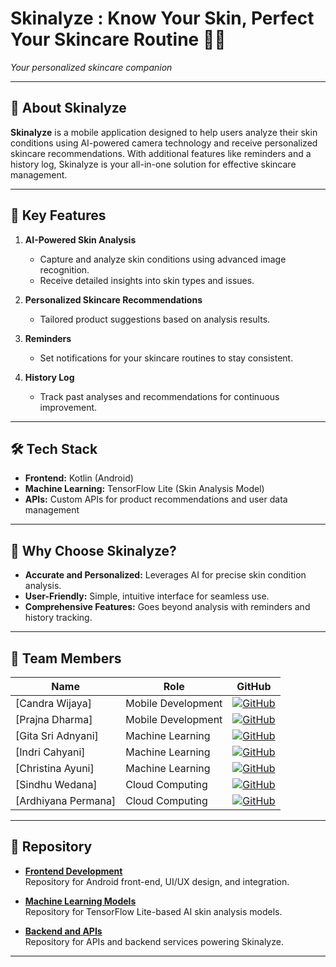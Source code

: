 # **Skinalyze : Know Your Skin, Perfect Your Skincare Routine 🌟✨**  
*Your personalized skincare companion*

---

## 🎯 About Skinalyze  
**Skinalyze** is a mobile application designed to help users analyze their skin conditions using AI-powered camera technology and receive personalized skincare recommendations. With additional features like reminders and a history log, Skinalyze is your all-in-one solution for effective skincare management.

---

## 🚀 Key Features  
1. **AI-Powered Skin Analysis**  
   - Capture and analyze skin conditions using advanced image recognition.  
   - Receive detailed insights into skin types and issues.  

2. **Personalized Skincare Recommendations**  
   - Tailored product suggestions based on analysis results.  

3. **Reminders**  
   - Set notifications for your skincare routines to stay consistent.  

4. **History Log**  
   - Track past analyses and recommendations for continuous improvement.  

---

## 🛠️ Tech Stack  
- **Frontend:** Kotlin (Android)  
- **Machine Learning:** TensorFlow Lite (Skin Analysis Model)  
- **APIs:** Custom APIs for product recommendations and user data management  

---

## 🎯 Why Choose Skinalyze?  
- **Accurate and Personalized:** Leverages AI for precise skin condition analysis.  
- **User-Friendly:** Simple, intuitive interface for seamless use.  
- **Comprehensive Features:** Goes beyond analysis with reminders and history tracking.

---

## 👥 Team Members  

| Name                    | Role                | GitHub                                     |
| ----------------------- | ------------------- | ------------------------------------------ |
| [Candra Wijaya]             | Mobile Development  | [![GitHub](https://img.shields.io/badge/-GitHub-black?logo=github)](https://github.com/CandraWijaya12345) |
| [Prajna Dharma]      | Mobile Development    | [![GitHub](https://img.shields.io/badge/-GitHub-black?logo=github)](https://github.com/Prajnadharma) |
| [Gita Sri Adnyani]   | Machine Learning     | [![GitHub](https://img.shields.io/badge/-GitHub-black?logo=github)](https://github.com/gitasriadnyani) |
| [Indri Cahyani]             | Machine Learning  | [![GitHub](https://img.shields.io/badge/-GitHub-black?logo=github)](https://github.com/indrichyni) |
| [Christina Ayuni]      | Machine Learning    | [![GitHub](https://img.shields.io/badge/-GitHub-black?logo=github)](https://github.com/chrisayuni) |
| [Sindhu Wedana]   | Cloud Computing     | [![GitHub](https://img.shields.io/badge/-GitHub-black?logo=github)](https://github.com/Wahsindhu) |
| [Ardhiyana Permana]   | Cloud Computing     | [![GitHub](https://img.shields.io/badge/-GitHub-black?logo=github)](https://github.com/ardhi024) |

---

## 🔧 Repository  

- **[Frontend Development](https://github.com/C242-PS091-Capstone-Bangkit/app-capstone)**  
  Repository for Android front-end, UI/UX design, and integration.

- **[Machine Learning Models](https://github.com/C242-PS091-Capstone-Bangkit/ML-Project)**  
  Repository for TensorFlow Lite-based AI skin analysis models.

- **[Backend and APIs](https://github.com/C242-PS091-Capstone-Bangkit/backend)**  
  Repository for APIs and backend services powering Skinalyze.

---
